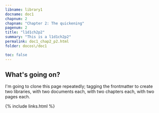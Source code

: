 ```yaml
---
libname: library1
docname: doc1
chapnum: 2
chapnam: "Chapter 2: The quickening"
pagenum: 2
title: "l1d1ch2p2"
summary: "This is a l1d1ch2p2"
permalink: doc1_chap2_p2.html
folder: docos\/doc1

toc: false
---
```


## What's going on?

I'm going to clone this page repeatedly; tagging the frontmatter to create two libraries, with two documents each, with two chapters each, with two pages each.

{% include links.html %}